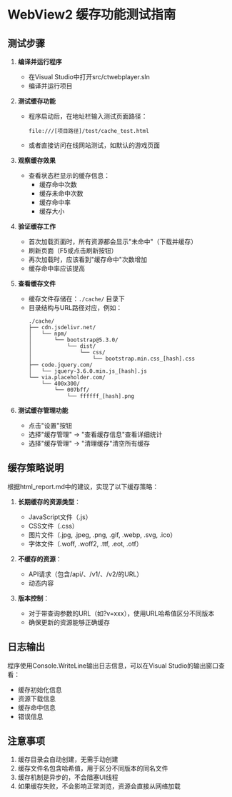 # WebView2 缓存功能测试指南

## 测试步骤

1. **编译并运行程序**
   - 在Visual Studio中打开src/ctwebplayer.sln
   - 编译并运行项目

2. **测试缓存功能**
   - 程序启动后，在地址栏输入测试页面路径：
     ```
     file:///[项目路径]/test/cache_test.html
     ```
   - 或者直接访问在线网站测试，如默认的游戏页面

3. **观察缓存效果**
   - 查看状态栏显示的缓存信息：
     - 缓存命中次数
     - 缓存未命中次数
     - 缓存命中率
     - 缓存大小
   
4. **验证缓存工作**
   - 首次加载页面时，所有资源都会显示"未命中"（下载并缓存）
   - 刷新页面（F5或点击刷新按钮）
   - 再次加载时，应该看到"缓存命中"次数增加
   - 缓存命中率应该提高

5. **查看缓存文件**
   - 缓存文件存储在：`./cache/` 目录下
   - 目录结构与URL路径对应，例如：
     ```
     ./cache/
     ├── cdn.jsdelivr.net/
     │   └── npm/
     │       └── bootstrap@5.3.0/
     │           └── dist/
     │               └── css/
     │                   └── bootstrap.min.css_[hash].css
     ├── code.jquery.com/
     │   └── jquery-3.6.0.min.js_[hash].js
     └── via.placeholder.com/
         └── 400x300/
             └── 007bff/
                 └── ffffff_[hash].png
     ```

6. **测试缓存管理功能**
   - 点击"设置"按钮
   - 选择"缓存管理" -> "查看缓存信息"查看详细统计
   - 选择"缓存管理" -> "清理缓存"清空所有缓存

## 缓存策略说明

根据html_report.md中的建议，实现了以下缓存策略：

1. **长期缓存的资源类型**：
   - JavaScript文件（.js）
   - CSS文件（.css）
   - 图片文件（.jpg, .jpeg, .png, .gif, .webp, .svg, .ico）
   - 字体文件（.woff, .woff2, .ttf, .eot, .otf）

2. **不缓存的资源**：
   - API请求（包含/api/、/v1/、/v2/的URL）
   - 动态内容

3. **版本控制**：
   - 对于带查询参数的URL（如?v=xxx），使用URL哈希值区分不同版本
   - 确保更新的资源能够正确缓存

## 日志输出

程序使用Console.WriteLine输出日志信息，可以在Visual Studio的输出窗口查看：
- 缓存初始化信息
- 资源下载信息
- 缓存命中信息
- 错误信息

## 注意事项

1. 缓存目录会自动创建，无需手动创建
2. 缓存文件名包含哈希值，用于区分不同版本的同名文件
3. 缓存机制是异步的，不会阻塞UI线程
4. 如果缓存失败，不会影响正常浏览，资源会直接从网络加载